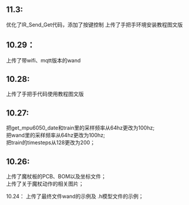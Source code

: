 11.3:
---
优化了IR_Send_Get代码，添加了按键控制
上传了手把手环境安装教程图文版

10.29：
---
上传了带wifi、mqtt版本的wand

10.28:
---
上传了手把手代码使用教程图文版

10.27:
---
把get_mpu6050_date和train里的采样频率从64hz更改为100hz;<br>
把wand里的采样频率从64hz更改为100hz;<br>
把train的timesteps从128更改为200；<br>

10.26:
---
上传了魔杖板的PCB、BOM以及坐标文件；<br>
上传了关于魔杖动作的相关图片；<br>

10.24：
上传了最终文件wand的示例及 .h模型文件的示例；<br>

